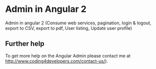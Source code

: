 # Admin in Angular 2

Admin in angular 2 (Consume web services, pagination, login & logout, export to CSV, export to pdf, User listing, Update user profile)



## Further help

To get more help on the Angular Admin please contact me at http://www.coding4developers.com/contact-us/).
